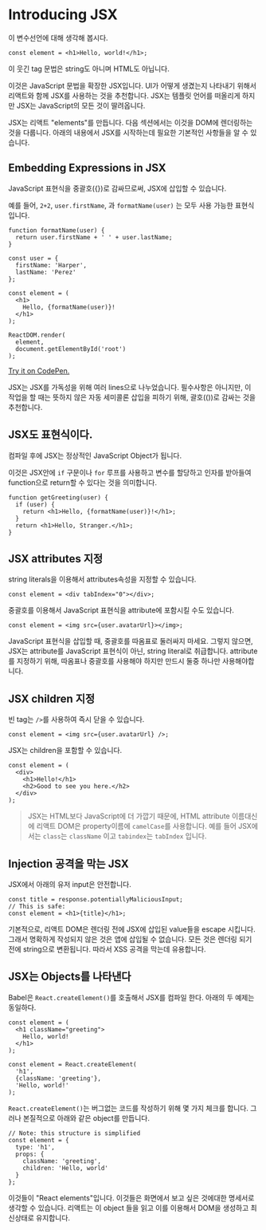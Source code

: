 # Introducing JSX
이 변수선언에 대해 생각해 봅시다.
```
const element = <h1>Hello, world!</h1>;
```
이 웃긴 tag 문법은 string도 아니며 HTML도 아닙니다.

이것은 JavaScript 문법을 확장한 JSX입니다. UI가 어떻게 생겼는지 나타내기 위해서 리액트와 함께 JSX를 사용하는 것을 추천합니다. JSX는 템플릿 언어를 떠올리게 하지만 JSX는 JavaScript의 모든 것이 딸려옵니다.

JSX는 리액트 "elements"를 만듭니다. 다음 섹션에서는 이것을 DOM에 렌더링하는 것을 다룹니다. 아래의 내용에서 JSX를 시작하는데 필요한 기본적인 사항들을 알 수 있습니다.  

## Embedding Expressions in JSX
JavaScript 표현식을 중괄호({})로 감싸므로써, JSX에 삽입할 수 있습니다.

예를 들어, ``` 2+2 ```, ``` user.firstName ```, 과 ``` formatName(user) ``` 는 모두 사용 가능한 표현식 입니다.
```
function formatName(user) {
  return user.firstName + ' ' + user.lastName;
}

const user = {
  firstName: 'Harper',
  lastName: 'Perez'
};

const element = (
  <h1>
    Hello, {formatName(user)}!
  </h1>
);

ReactDOM.render(
  element,
  document.getElementById('root')
);
```
<a href="http://codepen.io/gaearon/pen/PGEjdG?editors=0010">Try it on CodePen.</a>

JSX는 JSX를 가독성을 위해 여러 lines으로 나누었습니다. 필수사항은 아니지만, 이 작업을 할 때는 뜻하지 않은 자동 세미콜론 삽입을 피하기 위해, 괄호(())로 감싸는 것을 추천합니다.

## JSX도 표현식이다.
컴파일 후에 JSX는 정상적인 JavaScript Object가 됩니다.

이것은 JSX안에 ``` if ``` 구문이나 ``` for ``` 루프를 사용하고 변수를 할당하고 인자를 받아들여 function으로 return할 수 있다는 것을 의미합니다.
```
function getGreeting(user) {
  if (user) {
    return <h1>Hello, {formatName(user)}!</h1>;
  }
  return <h1>Hello, Stranger.</h1>;
}
```

## JSX attributes 지정
string literals을 이용해서 attributes속성을 지정할 수 있습니다.
```
const element = <div tabIndex="0"></div>;
```
중괄호를 이용해서 JavaScript 표현식을 attribute에 포함시킬 수도 있습니다.
```
const element = <img src={user.avatarUrl}></img>;
```
JavaScript 표현식을 삽입할 때, 중괄호를 따옴표로 둘러싸지 마세요. 그렇지 않으면, JSX는 attribute를 JavaScript 표현식이 아닌, string literal로 취급합니다. attribute를 지정하기 위해, 따옴표나 중괄호를 사용해야 하지만 만드시 둘중 하나만 사용해야합니다.

## JSX children 지정
빈 tag는 ``` /> ```를 사용하여 즉시 닫을 수 있습니다.
```
const element = <img src={user.avatarUrl} />;
```
JSX는 children을 포함할 수 있습니다.
```
const element = (
  <div>
    <h1>Hello!</h1>
    <h2>Good to see you here.</h2>
  </div>
);
```
>JSX는 HTML보다 JavaScript에 더 가깝기 때문에, HTML attribute 이름대신에 리액트 DOM은 property이름에 ``` camelCase ```를 사용합니다.
예를 들어 JSX에서는 ``` class ```는 ``` className ``` 이고 ``` tabindex ```는 ``` tabIndex ``` 입니다.

## Injection 공격을 막는 JSX
JSX에서 아래의 유저 input은 안전합니다.
```
const title = response.potentiallyMaliciousInput;
// This is safe:
const element = <h1>{title}</h1>;
```
기본적으로, 리액트 DOM은 렌더링 전에 JSX에 삽입된 value들을 escape 시킵니다. 그래서 명확하게 작성되지 않은 것은 앱에 삽입될 수 없습니다.
모든 것은 렌더링 되기 전에 string으로 변환됩니다. 따라서 XSS 공격을 막는데 유용합니다.

## JSX는 Objects를 나타낸다
Babel은 ``` React.createElement() ```를 호출해서 JSX를 컴파일 한다. 아래의 두 예제는 동일하다.
```
const element = (
  <h1 className="greeting">
    Hello, world!
  </h1>
);
```
```
const element = React.createElement(
  'h1',
  {className: 'greeting'},
  'Hello, world!'
);
```
``` React.createElement() ```는 버그없는 코드를 작성하기 위해 몇 가지 체크를 합니다. 그러나 본질적으로 아래와 같은 object를 만듭니다.
```
// Note: this structure is simplified
const element = {
  type: 'h1',
  props: {
    className: 'greeting',
    children: 'Hello, world'
  }
};
```
이것들이 "React elements"입니다. 이것들은 화면에서 보고 싶은 것에대한 명세서로 생각할 수 있습니다. 리액트는 이 object 들을 읽고 이를 이용해서 DOM을 생성하고 최신상태로 유지합니다. 
